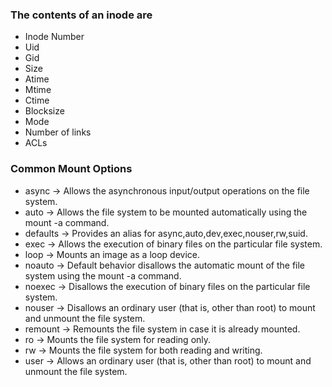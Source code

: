 ### The contents of an inode are

- Inode Number
- Uid
- Gid
- Size
- Atime
- Mtime
- Ctime
- Blocksize
- Mode
- Number of links
- ACLs

### Common Mount Options

- async -> Allows the asynchronous input/output operations on the file system.
- auto -> Allows the file system to be mounted automatically using the mount -a command.
- defaults -> Provides an alias for async,auto,dev,exec,nouser,rw,suid.
- exec -> Allows the execution of binary files on the particular file system.
- loop -> Mounts an image as a loop device.
- noauto -> Default behavior disallows the automatic mount of the file system using the mount -a command.
- noexec -> Disallows the execution of binary files on the particular file system.
- nouser -> Disallows an ordinary user (that is, other than root) to mount and unmount the file system.
- remount -> Remounts the file system in case it is already mounted.
- ro -> Mounts the file system for reading only.
- rw -> Mounts the file system for both reading and writing.
- user -> Allows an ordinary user (that is, other than root) to mount and unmount the file system.
